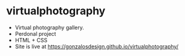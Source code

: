 # virtualphotography
- Virtual photography gallery.
- Perdonal project
- HTML + CSS
- Site is live at https://gonzalosdesign.github.io/virtualphotography/
